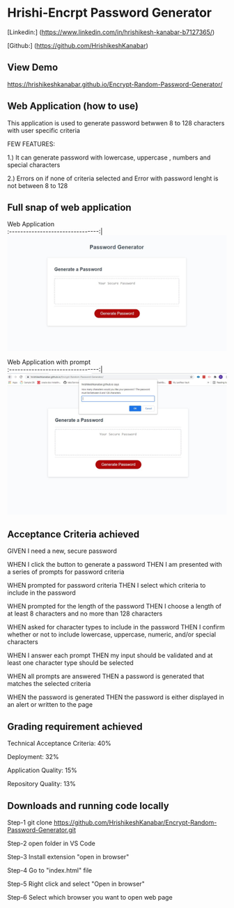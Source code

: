 # Hrishi-Encrpt Password Generator

[Linkedin:] (https://www.linkedin.com/in/hrishikesh-kanabar-b7127365/)

[Github:] (https://github.com/HrishikeshKanabar)

## View Demo

https://hrishikeshkanabar.github.io/Encrypt-Random-Password-Generator/

## Web Application (how to use)

This application is used to generate password betwwen 8 to 128 characters with user specific criteria

FEW FEATURES:

1.) It can generate password with lowercase, uppercase , numbers and special characters

2.) Errors on if none of criteria selected and Error with password lenght is not between 8 to 128

## Full snap of web application

 Web Application        
:--------------------------------:|
![Web Application ](https://github.com/HrishikeshKanabar/Encrypt-Random-Password-Generator/blob/main/assets/images/PG.JPG)      

Web Application  with prompt      
:--------------------------------:|
![iWeb Application  with prompt](https://github.com/HrishikeshKanabar/Encrypt-Random-Password-Generator/blob/main/assets/images/PGprom.JPG)         


## Acceptance Criteria achieved

GIVEN I need a new, secure password

WHEN I click the button to generate a password
THEN I am presented with a series of prompts for password criteria

WHEN prompted for password criteria
THEN I select which criteria to include in the password

WHEN prompted for the length of the password
THEN I choose a length of at least 8 characters and no more than 128 characters

WHEN asked for character types to include in the password
THEN I confirm whether or not to include lowercase, uppercase, numeric, and/or special characters

WHEN I answer each prompt
THEN my input should be validated and at least one character type should be selected

WHEN all prompts are answered
THEN a password is generated that matches the selected criteria

WHEN the password is generated
THEN the password is either displayed in an alert or written to the page

## Grading requirement achieved

Technical Acceptance Criteria: 40%

Deployment: 32%

Application Quality: 15%

Repository Quality: 13%

## Downloads and running code locally

Step-1 git clone https://github.com/HrishikeshKanabar/Encrypt-Random-Password-Generator.git

Step-2 open folder in VS Code

Step-3 Install extension "open in browser"

Step-4 Go to "index.html" file

Step-5 Right click and select "Open in browser"

Step-6 Select which browser you want to open web page

